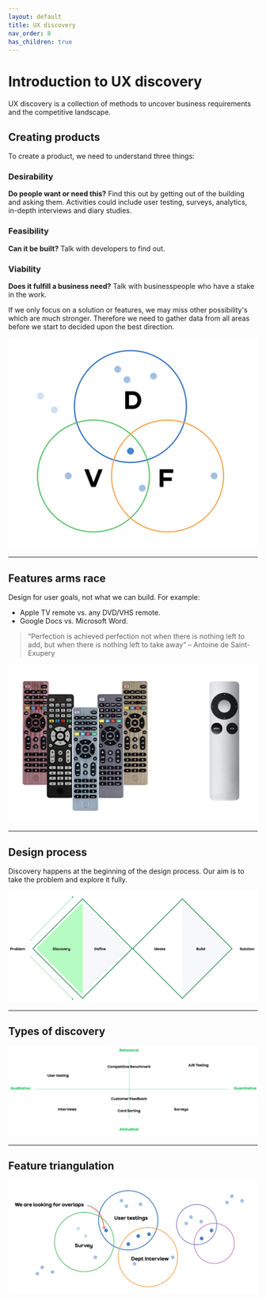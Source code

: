 ```yaml
---
layout: default
title: UX discovery
nav_order: 8
has_children: true
---
```



# Introduction to UX discovery

UX discovery is a collection of methods to uncover business requirements and the competitive landscape.

## Creating products

To create a product, we need to understand three things:

### Desirability

**Do people want or need this?** Find this out by getting out of the building and asking them. Activities could include user testing, surveys, analytics, in-depth interviews and diary studies.

### Feasibility

**Can it be built?** Talk with developers to find out.

### Viability

**Does it fulfill a business need?** Talk with businesspeople who have a stake in the work.

If we only focus on a solution or features, we may miss other possibility's which are much stronger. Therefore we need to gather data from all areas before we start to decided upon the best direction. 


![Product design venn](/assets/product-design.png)

---

## Features arms race

Design for user goals, not what we can build. For example:

* Apple TV remote vs. any DVD/VHS remote.
* Google Docs vs. Microsoft Word.

> “Perfection is achieved perfection not when there is nothing left to add, but when there is nothing left to take away” – Antoine de Saint-Exupery

![Example remote controls](/assets/remotes.png)

---

## Design process

Discovery happens at the beginning of the design process. Our aim is to take the problem and explore it fully.

![Discovery](/assets/dd.png)

---

## Types of discovery

![Discovery](/assets/discovery.png)

---

## Feature triangulation

![Discovery](/assets/triangulation.png)


